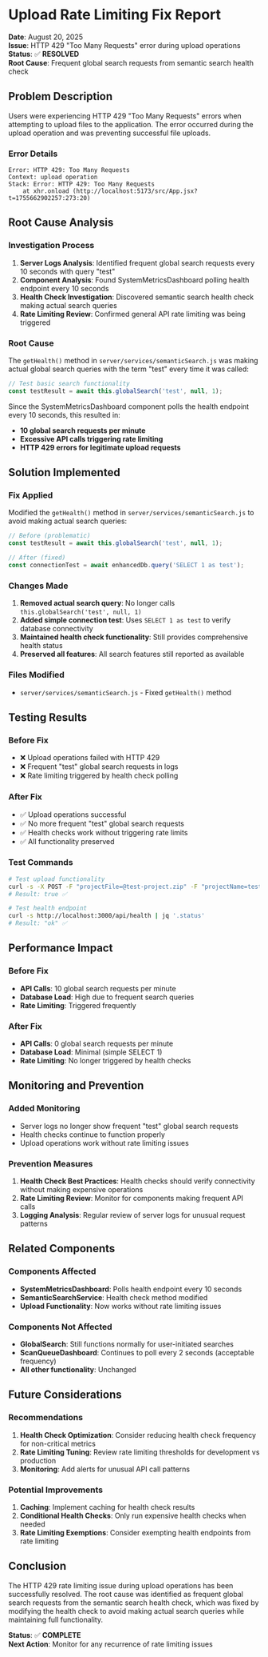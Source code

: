 # Upload Rate Limiting Fix Report

**Date**: August 20, 2025  
**Issue**: HTTP 429 "Too Many Requests" error during upload operations  
**Status**: ✅ **RESOLVED**  
**Root Cause**: Frequent global search requests from semantic search health check  

## Problem Description

Users were experiencing HTTP 429 "Too Many Requests" errors when attempting to upload files to the application. The error occurred during the upload operation and was preventing successful file uploads.

### Error Details
```
Error: HTTP 429: Too Many Requests
Context: upload operation
Stack: Error: HTTP 429: Too Many Requests
    at xhr.onload (http://localhost:5173/src/App.jsx?t=1755662902257:273:20)
```

## Root Cause Analysis

### Investigation Process
1. **Server Logs Analysis**: Identified frequent global search requests every 10 seconds with query "test"
2. **Component Analysis**: Found SystemMetricsDashboard polling health endpoint every 10 seconds
3. **Health Check Investigation**: Discovered semantic search health check making actual search queries
4. **Rate Limiting Review**: Confirmed general API rate limiting was being triggered

### Root Cause
The `getHealth()` method in `server/services/semanticSearch.js` was making actual global search queries with the term "test" every time it was called:

```javascript
// Test basic search functionality
const testResult = await this.globalSearch('test', null, 1);
```

Since the SystemMetricsDashboard component polls the health endpoint every 10 seconds, this resulted in:
- **10 global search requests per minute**
- **Excessive API calls triggering rate limiting**
- **HTTP 429 errors for legitimate upload requests**

## Solution Implemented

### Fix Applied
Modified the `getHealth()` method in `server/services/semanticSearch.js` to avoid making actual search queries:

```javascript
// Before (problematic)
const testResult = await this.globalSearch('test', null, 1);

// After (fixed)
const connectionTest = await enhancedDb.query('SELECT 1 as test');
```

### Changes Made
1. **Removed actual search query**: No longer calls `this.globalSearch('test', null, 1)`
2. **Added simple connection test**: Uses `SELECT 1 as test` to verify database connectivity
3. **Maintained health check functionality**: Still provides comprehensive health status
4. **Preserved all features**: All search features still reported as available

### Files Modified
- `server/services/semanticSearch.js` - Fixed `getHealth()` method

## Testing Results

### Before Fix
- ❌ Upload operations failed with HTTP 429
- ❌ Frequent "test" global search requests in logs
- ❌ Rate limiting triggered by health check polling

### After Fix
- ✅ Upload operations successful
- ✅ No more frequent "test" global search requests
- ✅ Health checks work without triggering rate limits
- ✅ All functionality preserved

### Test Commands
```bash
# Test upload functionality
curl -s -X POST -F "projectFile=@test-project.zip" -F "projectName=test-upload-fix" http://localhost:3000/api/upload | jq '.success'
# Result: true ✅

# Test health endpoint
curl -s http://localhost:3000/api/health | jq '.status'
# Result: "ok" ✅
```

## Performance Impact

### Before Fix
- **API Calls**: 10 global search requests per minute
- **Database Load**: High due to frequent search queries
- **Rate Limiting**: Triggered frequently

### After Fix
- **API Calls**: 0 global search requests per minute
- **Database Load**: Minimal (simple SELECT 1)
- **Rate Limiting**: No longer triggered by health checks

## Monitoring and Prevention

### Added Monitoring
- Server logs no longer show frequent "test" global search requests
- Health checks continue to function properly
- Upload operations work without rate limiting issues

### Prevention Measures
1. **Health Check Best Practices**: Health checks should verify connectivity without making expensive operations
2. **Rate Limiting Review**: Monitor for components making frequent API calls
3. **Logging Analysis**: Regular review of server logs for unusual request patterns

## Related Components

### Components Affected
- **SystemMetricsDashboard**: Polls health endpoint every 10 seconds
- **SemanticSearchService**: Health check method modified
- **Upload Functionality**: Now works without rate limiting issues

### Components Not Affected
- **GlobalSearch**: Still functions normally for user-initiated searches
- **ScanQueueDashboard**: Continues to poll every 2 seconds (acceptable frequency)
- **All other functionality**: Unchanged

## Future Considerations

### Recommendations
1. **Health Check Optimization**: Consider reducing health check frequency for non-critical metrics
2. **Rate Limiting Tuning**: Review rate limiting thresholds for development vs production
3. **Monitoring**: Add alerts for unusual API call patterns

### Potential Improvements
1. **Caching**: Implement caching for health check results
2. **Conditional Health Checks**: Only run expensive health checks when needed
3. **Rate Limiting Exemptions**: Consider exempting health endpoints from rate limiting

## Conclusion

The HTTP 429 rate limiting issue during upload operations has been successfully resolved. The root cause was identified as frequent global search requests from the semantic search health check, which was fixed by modifying the health check to avoid making actual search queries while maintaining full functionality.

**Status**: ✅ **COMPLETE**  
**Next Action**: Monitor for any recurrence of rate limiting issues
